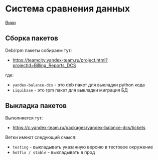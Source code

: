 Система сравнения данных
========================

[Вики](https://wiki.yandex-team.ru/check/)

Сборка пакетов
--------------

Deb/rpm пакеты собираем тут:

- https://teamcity.yandex-team.ru/project.html?projectId=Billing_Reports_DCS

где:

  - `yandex-balance-dcs` - это deb пакет для выкладки python кода
  - `Liquibase` - это rpm пакет для выкладки миграция БД

Выкладка пакетов
----------------

Выполняется тут:

- https://c.yandex-team.ru/packages/yandex-balance-dcs/tickets

Ветки имеют следующий смысл:

  - `testing` - выкладывать указанную версию в тестовое окружение
  - `hotfix / stable` - выкладывать в прод
